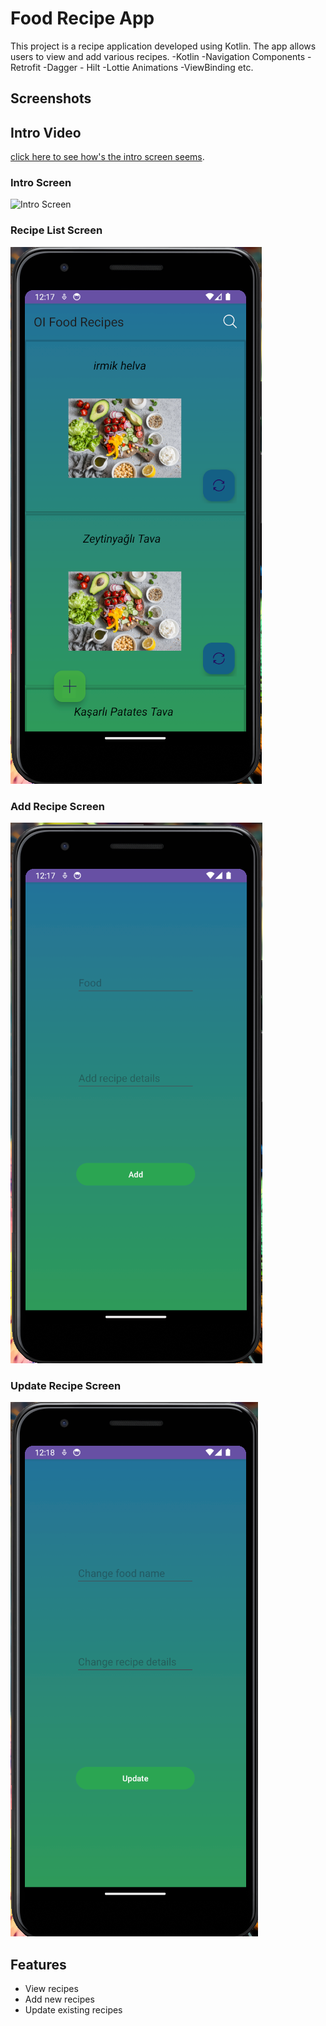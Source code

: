 # Food Recipe App

This project is a recipe application developed using Kotlin. The app allows users to view and add various recipes.
-Kotlin
-Navigation Components
-Retrofit
-Dagger - Hilt
-Lottie Animations
-ViewBinding
etc.

## Screenshots

## Intro Video

[click here to see how's the intro screen seems](https://drive.google.com/drive/u/0/folders/1sXpwIg6tVq4socL8xZS5f2qIJmyouZry).

### Intro Screen
![Intro Screen](https://github.com/user-attachments/assets/6ac83958-b7d3-41b2-9404-d0a841be45f4)


### Recipe List Screen
![Recipe List Screen](screenshots/screen_main.png)

### Add Recipe Screen
![Add Recipe Screen](screenshots/screen_add.png)

### Update Recipe Screen
![Update Recipe Screen](screenshots/screen_update.png)

## Features

- View recipes
- Add new recipes
- Update existing recipes

